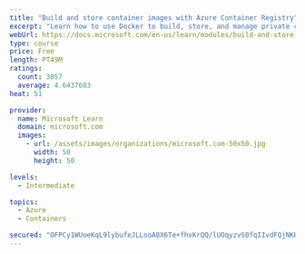 ```yaml
---
title: "Build and store container images with Azure Container Registry"
excerpt: "Learn how to use Docker to build, store, and manage private container images with the Azure Container Registry."
webUrl: https://docs.microsoft.com/en-us/learn/modules/build-and-store-container-images/
type: course
price: Free
length: PT49M
ratings:
  count: 3057
  average: 4.6437683
heat: 51

provider:
  name: Microsoft Learn
  domain: microsoft.com
  images:
    - url: /assets/images/organizations/microsoft.com-50x50.jpg
      width: 50
      height: 50

levels:
  - Intermediate

topics:
  - Azure
  - Containers

secured: "OFPCy1WUoeKqL9lybufeJLLooA8X6Te+fhvKrQQ/lUOqyzvS0fqIIvdFQjNKH5EiuCADPypOGOGNpEL+KYSFPVtIrONwHDMNQOCoZCP4PSQHrTcmfLJ2TkpaoKKubO7Bc0J3WAy0BRmEyPvUaqbrS6nQjUCXgQN4r7PLB6XN3xmxttaRxOQVBBcDNo3kHgIP9Lg/CBg23riWPISakrFOBXNTyceIlGRj/H7GjN9NC8Fy+VXh3nBkxv2y2enypcjEVorpZumcQ8TuswliMrY8WDNEPPuMKiOdCuCuk7xaOsotUK4gAy3kTk3XVwcE036IQQcN7qmW9FC0r5P+WDkFg73mL12sU0KIc6hJE4PQJ+TgZ3+mnkbPerVX7UliZS3OPmohhq2ihbYdgn13iIYxCHni9Pnzu7kyL5a2W8Kw+eI=;G+fX/2+p0qQ9WBGy6o9QoA=="
---
```


